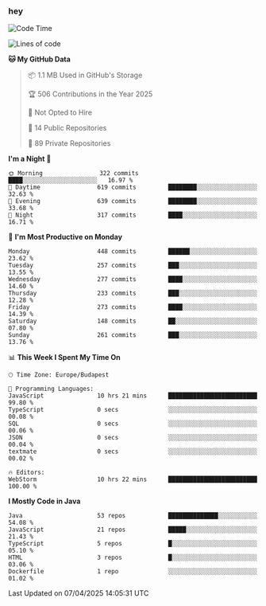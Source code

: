 ### hey

<!--START_SECTION:waka-->
![Code Time](http://img.shields.io/badge/Code%20Time-1%2C163%20hrs%2038%20mins-blue)

![Lines of code](https://img.shields.io/badge/From%20Hello%20World%20I%27ve%20Written-2.6%20million%20lines%20of%20code-blue)

**🐱 My GitHub Data** 

> 📦 1.1 MB Used in GitHub's Storage 
 > 
> 🏆 506 Contributions in the Year 2025
 > 
> 🚫 Not Opted to Hire
 > 
> 📜 14 Public Repositories 
 > 
> 🔑 89 Private Repositories 
 > 
**I'm a Night 🦉** 

```text
🌞 Morning                322 commits         ████░░░░░░░░░░░░░░░░░░░░░   16.97 % 
🌆 Daytime                619 commits         ████████░░░░░░░░░░░░░░░░░   32.63 % 
🌃 Evening                639 commits         ████████░░░░░░░░░░░░░░░░░   33.68 % 
🌙 Night                  317 commits         ████░░░░░░░░░░░░░░░░░░░░░   16.71 % 
```
📅 **I'm Most Productive on Monday** 

```text
Monday                   448 commits         ██████░░░░░░░░░░░░░░░░░░░   23.62 % 
Tuesday                  257 commits         ███░░░░░░░░░░░░░░░░░░░░░░   13.55 % 
Wednesday                277 commits         ████░░░░░░░░░░░░░░░░░░░░░   14.60 % 
Thursday                 233 commits         ███░░░░░░░░░░░░░░░░░░░░░░   12.28 % 
Friday                   273 commits         ████░░░░░░░░░░░░░░░░░░░░░   14.39 % 
Saturday                 148 commits         ██░░░░░░░░░░░░░░░░░░░░░░░   07.80 % 
Sunday                   261 commits         ███░░░░░░░░░░░░░░░░░░░░░░   13.76 % 
```


📊 **This Week I Spent My Time On** 

```text
🕑︎ Time Zone: Europe/Budapest

💬 Programming Languages: 
JavaScript               10 hrs 21 mins      █████████████████████████   99.80 % 
TypeScript               0 secs              ░░░░░░░░░░░░░░░░░░░░░░░░░   00.08 % 
SQL                      0 secs              ░░░░░░░░░░░░░░░░░░░░░░░░░   00.06 % 
JSON                     0 secs              ░░░░░░░░░░░░░░░░░░░░░░░░░   00.04 % 
textmate                 0 secs              ░░░░░░░░░░░░░░░░░░░░░░░░░   00.02 % 

🔥 Editors: 
WebStorm                 10 hrs 22 mins      █████████████████████████   100.00 % 
```

**I Mostly Code in Java** 

```text
Java                     53 repos            ██████████████░░░░░░░░░░░   54.08 % 
JavaScript               21 repos            █████░░░░░░░░░░░░░░░░░░░░   21.43 % 
TypeScript               5 repos             █░░░░░░░░░░░░░░░░░░░░░░░░   05.10 % 
HTML                     3 repos             █░░░░░░░░░░░░░░░░░░░░░░░░   03.06 % 
Dockerfile               1 repo              ░░░░░░░░░░░░░░░░░░░░░░░░░   01.02 % 
```




 Last Updated on 07/04/2025 14:05:31 UTC
<!--END_SECTION:waka-->
